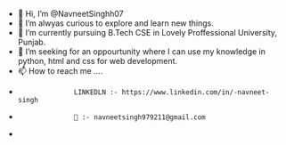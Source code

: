 - 👋 Hi, I’m @NavneetSinghh07
- 👀 I’m alwyas curious to explore and learn new things.
- 🌱 I’m currently pursuing B.Tech CSE in Lovely Proffessional University, Punjab.
- 💞️ I’m seeking for an oppourtunity where  I can use my knowledge in python, html and css for web development.
- 📫 How to reach me ....
-                   LINKEDLN :- https://www.linkedin.com/in/-navneet-singh
-                   📧 :- navneetsingh979211@gmail.com
- 

<!---
NavneetSinghh07/NavneetSinghh07 is a ✨ special ✨ repository because its `README.md` (this file) appears on your GitHub profile.
You can click the Preview link to take a look at your changes.
--->
